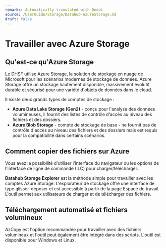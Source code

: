 ```yaml
---
remarks: Automatically translated with DeepL
source: /UserGuide/Storage/Datahub-AzureStorage.md
draft: false
---
```


# Travailler avec Azure Storage

## Qu'est-ce qu'Azure Storage

Le DHSF utilise Azure Storage, la solution de stockage en nuage de Microsoft pour les scénarios modernes de stockage de données. Azure Storage offre un stockage hautement disponible, massivement évolutif, durable et sécurisé pour une variété d'objets de données dans le cloud.

Il existe deux grands types de comptes de stockage :

- **Azure Data Lake Storage (Gen2)** - conçu pour l'analyse des données volumineuses, il fournit des listes de contrôle d'accès au niveau des fichiers et des dossiers.
- **Azure Blob Storage** - compte de stockage de base - ne fournit pas de contrôle d'accès au niveau des fichiers et des dossiers mais est requis pour la compatibilité dans certains scénarios.

## Comment copier des fichiers sur Azure

Vous avez la possibilité d'utiliser l'interface du navigateur ou les options de l'interface de ligne de commande (ILC) pour charger/télécharger.

**Datahub Storage Explorer** est la méthode simple pour travailler avec les comptes Azure Storage. L'explorateur de stockage offre une interface de type glisser-déposer et est accessible à partir de la page Espace de travail. L'outil permet aux utilisateurs de charger et de télécharger des fichiers.

## Téléchargement automatisé et fichiers volumineux

AzCopy est l'option recommandée pour travailler avec des fichiers volumineux et l'outil peut également être intégré dans des scripts. L'outil est disponible pour Windows et Linux. 

